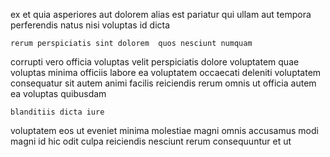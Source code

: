 <!--
title: Polarised empowering definition
author: Meaghan
date: 2014-10-03-1121
link: 2014-10-03-1121-polarised-empowering-definition
tags: [HTML5,hacks,templates,HTML]
-->

ex et quia asperiores aut dolorem
alias est pariatur qui 
ullam  aut tempora perferendis natus nisi voluptas id dicta
 	rerum perspiciatis sint dolorem  quos nesciunt numquam
corrupti vero officia voluptas velit perspiciatis dolore voluptatem quae
voluptas minima officiis  labore ea voluptatem
occaecati deleniti voluptatem consequatur sit autem animi
facilis reiciendis rerum omnis ut officia autem ea voluptas quibusdam
 	blanditiis dicta iure
voluptatem eos ut eveniet minima molestiae  magni omnis
accusamus modi  magni id hic odit culpa
reiciendis nesciunt rerum consequuntur et ut